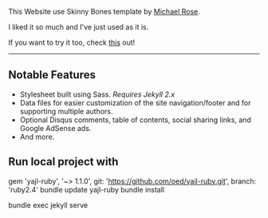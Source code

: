 This Website use Skinny Bones template by [Michael Rose](https://github.com/mmistakes).

I liked it so much and I've just used as it is.

If you want to try it too, check [this](https://mmistakes.github.io/skinny-bones-jekyll/) out!

---

## Notable Features

* Stylesheet built using Sass. *Requires Jekyll 2.x*
* Data files for easier customization of the site navigation/footer and for supporting multiple authors.
* Optional Disqus comments, table of contents, social sharing links, and Google AdSense ads.
* And more.


## Run local project with
gem 'yajl-ruby', '~> 1.1.0', git: 'https://github.com/oed/yajl-ruby.git', branch: 'ruby2.4'
bundle update yajl-ruby
bundle install


bundle exec jekyll serve
